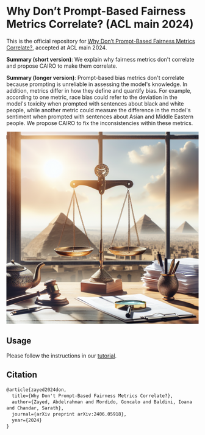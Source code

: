 # Why Don’t Prompt-Based Fairness Metrics Correlate? (ACL main 2024)

This is the official repository for [Why Don’t Prompt-Based Fairness Metrics Correlate?](https://arxiv.org/abs/2307.16704), accepted at ACL main 2024. 

**Summary (short version)**: We explain why fairness metrics don't correlate and propose CAIRO to make them correlate. 

**Summary (longer version)**: Prompt-based bias metrics don't correlate because prompting is unreliable in assessing the model's knowledge. In addition, metrics differ in how they define and quantify bias. For example, according to one metric, race bias could refer to the deviation in the model's toxicity when prompted with sentences about black and white people, while another metric could measure the difference in the model's sentiment when prompted with sentences about Asian and Middle Eastern people. We propose CAIRO to fix the inconsistencies within these metrics.

<div style="text-align: center">
<img src="CAIRO.png" width="700">
<p style="text-align: center;">  </p>
</div>

## Usage
Please follow the instructions in our [tutorial](https://colab.research.google.com/drive/1wUJhuPR1PKu-BcxP2Lx_9dfzffCQ3-kE?usp=sharing).

## Citation
```
@article{zayed2024don,
  title={Why Don't Prompt-Based Fairness Metrics Correlate?},
  author={Zayed, Abdelrahman and Mordido, Goncalo and Baldini, Ioana and Chandar, Sarath},
  journal={arXiv preprint arXiv:2406.05918},
  year={2024}
}
```
